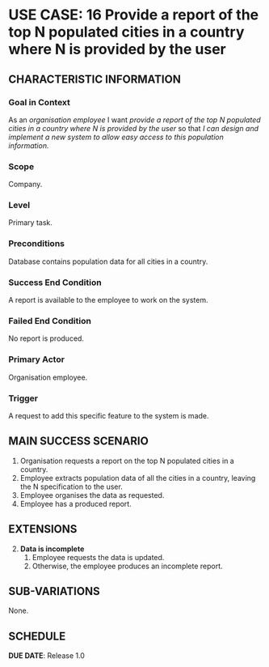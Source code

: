 # USE CASE: 16 Provide a report of the top N populated cities in a country where N is provided by the user

## CHARACTERISTIC INFORMATION

### Goal in Context

As an *organisation employee* I want *provide a report of the top N populated cities in a country where N is provided by the user* so that *I can design and implement a new system to allow easy access to this population information.*

### Scope

Company.

### Level

Primary task.

### Preconditions

Database contains population data for all cities in a country.

### Success End Condition

A report is available to the employee to work on the system.

### Failed End Condition

No report is produced.

### Primary Actor

Organisation employee.

### Trigger

A request to add this specific feature to the system is made.

## MAIN SUCCESS SCENARIO

1. Organisation requests a report on the top N populated cities in a country.
2. Employee extracts population data of all the cities in a country, leaving the N specification to the user.
3. Employee organises the data as requested.
4. Employee has a produced report.

## EXTENSIONS

2. **Data is incomplete**
    1. Employee requests the data is updated.
    2. Otherwise, the employee produces an incomplete report.

## SUB-VARIATIONS

None.

## SCHEDULE

**DUE DATE**: Release 1.0